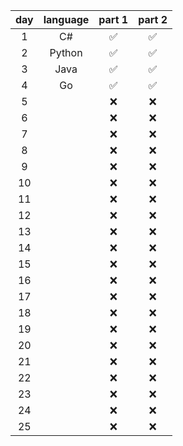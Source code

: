 | day | language | part 1 | part 2 |
| :-: | :------: | :----: | :----: |
|  1  | C#       | ✅     | ✅    |
|  2  | Python   | ✅     | ✅    |
|  3  | Java     | ✅     | ✅    |
|  4  | Go       | ✅     | ✅    |
|  5  |          | ❌     | ❌    |
|  6  |          | ❌     | ❌    |
|  7  |          | ❌     | ❌    |
|  8  |          | ❌     | ❌    |
|  9  |          | ❌     | ❌    |
| 10  |          | ❌     | ❌    |
| 11  |          | ❌     | ❌    |
| 12  |          | ❌     | ❌    |
| 13  |          | ❌     | ❌    |
| 14  |          | ❌     | ❌    |
| 15  |          | ❌     | ❌    |
| 16  |          | ❌     | ❌    |
| 17  |          | ❌     | ❌    |
| 18  |          | ❌     | ❌    |
| 19  |          | ❌     | ❌    |
| 20  |          | ❌     | ❌    |
| 21  |          | ❌     | ❌    |
| 22  |          | ❌     | ❌    |
| 23  |          | ❌     | ❌    |
| 24  |          | ❌     | ❌    |
| 25  |          | ❌     | ❌    |
